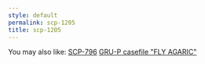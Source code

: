 ```yaml
---
style: default
permalink: scp-1205
title: scp-1205
---
```

You may also like:
[SCP-796](http://scp-wiki.net/scp-796)
[GRU-P casefile "FLY AGARIC"](http://scp-wiki.net/fly-agaric)